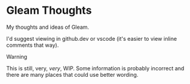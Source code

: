 # Gleam Thoughts
My thoughts and ideas of Gleam.

I'd suggest viewing in github.dev or vscode (it's easier to view inline comments that way).


> [!WARNING]  
> This is still, very, *very*, WIP. Some information is probably incorrect and there are many places that could use better wording.
